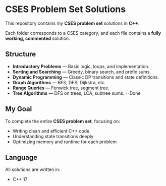 #  CSES Problem Set Solutions

This repository contains my **CSES problem set** solutions in **C++**.

Each folder corresponds to a CSES category, and each file contains a **fully working, commented** solution.

##  Structure
- **Introductory Problems** — Basic logic, loops, and implementation.
- **Sorting and Searching** — Greedy, binary search, and prefix sums.
- **Dynamic Programming** — Classic DP transitions and state definitions.
- **Graph Algorithms** — BFS, DFS, Dijkstra, etc.
- **Range Queries** — Fenwick tree, segment tree.
- **Tree Algorithms** — DFS on trees, LCA, subtree sums. --Done

##  My Goal
To complete the entire **CSES problem set**, focusing on:
- Writing clean and efficient C++ code
- Understanding state transitions deeply
- Optimizing memory and runtime for each problem

##  Language
All solutions are written in:
- C++ 17
